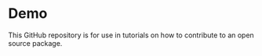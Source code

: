 # Demo

This GitHub repository is for use in tutorials on how to contribute to
an open source package.

